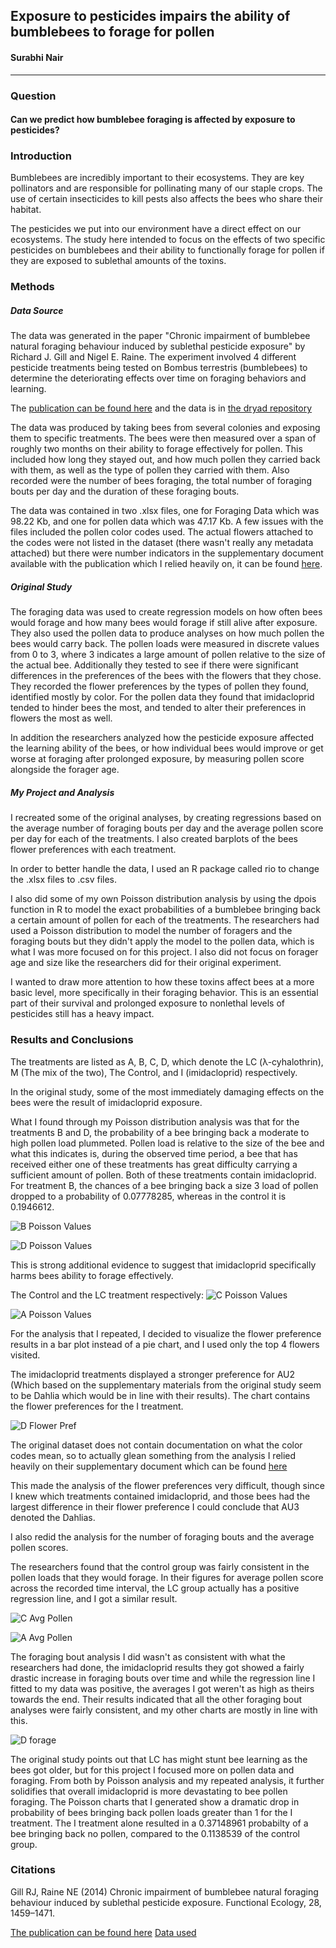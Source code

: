 ## Exposure to pesticides impairs the ability of bumblebees to forage for pollen

#### Surabhi Nair
----------
### Question
#### Can we predict how bumblebee foraging is affected by exposure to pesticides? 

### Introduction
Bumblebees are incredibly important to their ecosystems. They are key pollinators and are responsible for pollinating many of our staple crops. The use of certain insecticides to kill pests also affects the bees who share their habitat. 

The pesticides we put into our environment have a direct effect on our ecosystems. The study here intended to focus on the effects of two specific pesticides on bumblebees and their ability to functionally forage for pollen if they are exposed to sublethal amounts of the toxins.

### Methods
##### Data Source
The data was generated in the paper "Chronic impairment of bumblebee natural foraging behaviour induced by sublethal pesticide exposure" by Richard J. Gill and Nigel E. Raine. The experiment involved 4 different pesticide treatments being tested on Bombus terrestris (bumblebees) to determine the deteriorating effects over time on foraging behaviors and learning. 

The [publication can be found here](http://onlinelibrary.wiley.com/doi/10.1111/1365-2435.12292/full) and the data is in [the dryad repository](http://datadryad.org/resource/doi:10.5061/dryad.kv558)

The data was produced by taking bees from several colonies and exposing them to specific treatments. The bees were then measured over a span of roughly two months on their ability to forage effectively for pollen. This included how long they stayed out, and how much pollen they carried back with them, as well as the type of pollen they carried with them. Also recorded were the number of bees foraging, the total number of foraging bouts per day and the duration of these foraging bouts. 

The data was contained in two .xlsx files, one for Foraging Data which was 98.22 Kb, and one for pollen data which was 47.17 Kb. A few issues with the files included the pollen color codes used. The actual flowers attached to the codes were not listed in the dataset (there wasn't really any metadata attached) but there were number indicators in the supplementary document available with the publication which I relied heavily on, it can be found [here](https://github.com/SubiNair/CompBioLabsAndAssigments/blob/master/Assignment11/fec12292-sup-0002-FigS1-S6_TableS1-S4.docx).

##### Original Study
The foraging data was used to create regression models on how often bees would forage and how many bees would forage if still alive after exposure. They also used the pollen data to produce analyses on how much pollen the bees would carry back. The pollen loads were measured in discrete values from 0 to 3, where 3 indicates a large amount of pollen relative to the size of the actual bee. Additionally they tested to see if there were significant differences in the preferences of the bees with the flowers that they chose. They recorded the flower preferences by the types of pollen they found, identified mostly by color. For the pollen data they found that imidacloprid tended to hinder bees the most, and tended to alter their preferences in flowers the most as well. 

In addition the researchers analyzed how the pesticide exposure affected the learning ability of the bees, or how individual bees would improve or get worse at foraging after prolonged exposure, by measuring pollen score alongside the forager age.

##### My Project and Analysis 
I recreated some of the original analyses, by creating regressions based on the average number of foraging bouts per day and the average pollen score per day for each of the treatments. I also created barplots of the bees flower preferences with each treatment. 

In order to better handle the data, I used an R package called rio to change the .xlsx files to .csv files.

I also did some of my own Poisson distribution analysis by using the dpois function in R to model the exact probabilities of a bumblebee bringing back a certain amount of pollen for each of the treatments.  The researchers had used a Poisson distribution to model the number of foragers and the foraging bouts but they didn't apply the model to the pollen data, which is what I was more focused on for this project. I also did not focus on forager age and size like the researchers did for their original experiment. 

I wanted to draw more attention to how these toxins affect bees at a more basic level, more specifically in their foraging behavior. This is an essential part of their survival and prolonged exposure to nonlethal levels of pesticides still has a heavy impact. 
### Results and Conclusions
The treatments are listed as A, B, C, D, which denote the LC (λ-cyhalothrin), M (The mix of the two), The Control, and I (imidacloprid) respectively. 

In the original study, some of the most immediately damaging effects on the bees were the result of imidacloprid exposure.

What I found through my Poisson distribution analysis was that for the treatments B and D, the probability of a bee bringing back a moderate to high pollen load plummeted. Pollen load is relative to the size of the bee and what this indicates is, during the observed time period, a bee that has received either one of these treatments has great difficulty carrying a sufficient amount of pollen. Both of these treatments contain imidacloprid. For treatment B, the chances of a bee bringing back a size 3 load of pollen dropped to a probability of 0.07778285, whereas in the control it is 0.1946612. 

![B Poisson Values](https://github.com/SubiNair/CompBioLabsAndAssigments/blob/master/Assignment11/BPoisson.png "B Poisson Values")

![D Poisson Values](https://github.com/SubiNair/CompBioLabsAndAssigments/blob/master/Assignment11/DPoisson.png "D Poisson Values")

This is strong additional evidence to suggest that imidacloprid specifically harms bees ability to forage effectively. 

The Control and the LC treatment respectively:
![C Poisson Values](https://github.com/SubiNair/CompBioLabsAndAssigments/blob/master/Assignment11/CPoisson.png "C Poisson Values")

![A Poisson Values](https://github.com/SubiNair/CompBioLabsAndAssigments/blob/master/Assignment11/APoisson.png "A Poisson Values")


For the analysis that I repeated, I decided to visualize the flower preference results in a bar plot instead of a pie chart, and I used only the top 4 flowers visited. 

The imidacloprid treatments displayed a stronger preference for AU2 (Which based on the supplementary materials from the original study seem to be Dahlia which would be in line with their results). The chart contains the flower preferences for the I treatment.

![D Flower Pref](https://github.com/SubiNair/CompBioLabsAndAssigments/blob/master/Assignment11/DFlowerPref.png)

The original dataset does not contain documentation on what the color codes mean, so to actually glean something from the analysis I relied heavily on their supplementary document which can be found [here](https://github.com/SubiNair/CompBioLabsAndAssigments/blob/master/Assignment11/fec12292-sup-0002-FigS1-S6_TableS1-S4.docx)

This made the analysis of the flower preferences very difficult, though since I knew which treatments contained imidacloprid, and those bees had the largest difference in their flower preference I could conclude that AU3 denoted the Dahlias. 

I also redid the analysis for the number of foraging bouts and the average pollen scores. 

The researchers found that the control group was fairly consistent in the pollen loads that they would forage. In their figures for average pollen score across the recorded time interval, the LC group actually has a positive regression line, and I got a similar result.

![C Avg Pollen](https://github.com/SubiNair/CompBioLabsAndAssigments/blob/master/Assignment11/TreatmentCPollenLoadCollection.png)

![A Avg Pollen](https://github.com/SubiNair/CompBioLabsAndAssigments/blob/master/Assignment11/TreatmentAPollenLoadCollection.png)

The foraging bout analysis I did wasn't as consistent with what the researchers had done, the imidacloprid results they got showed a fairly drastic increase in foraging bouts over time and while the regression line I fitted to my data was positive, the averages I got weren't as high as theirs towards the end. Their results indicated that all the other foraging bout analyses were fairly consistent, and my other charts are mostly in line with this.

![D forage](https://github.com/SubiNair/CompBioLabsAndAssigments/blob/master/Assignment11/DAvgForaging.png)

The original study points out that LC has might stunt bee learning as the bees got older, but for this project I focused more on pollen data and foraging. From both by Poisson analysis and my repeated analysis, it further solidifies that overall imidacloprid is more devastating to bee pollen foraging. The Poisson charts that I generated show a dramatic drop in probability of bees bringing back pollen loads greater than 1 for the I treatment. The I treatment alone resulted in a 0.37148961 probabilty of a bee bringing back no pollen, compared to the 0.1138539 of the control group. 

### Citations

Gill RJ, Raine NE (2014) Chronic impairment of bumblebee natural foraging behaviour induced by sublethal pesticide exposure. Functional Ecology, 28, 1459–1471.

[The publication can be found here](http://onlinelibrary.wiley.com/doi/10.1111/1365-2435.12292/full)
[Data used](http://datadryad.org/resource/doi:10.5061/dryad.kv558)



